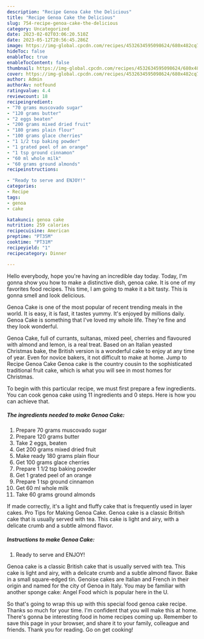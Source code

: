 ```yaml
---
description: "Recipe Genoa Cake the Delicious"
title: "Recipe Genoa Cake the Delicious"
slug: 754-recipe-genoa-cake-the-delicious
category: Uncategorized
date: 2023-02-02T03:06:20.510Z
date: 2023-05-12T20:56:45.286Z
image: https://img-global.cpcdn.com/recipes/4532634595098624/680x482cq70/genoa-cake-recipe-main-photo.jpg
hideToc: false
enableToc: true
enableTocContent: false
thumbnail: https://img-global.cpcdn.com/recipes/4532634595098624/680x482cq70/genoa-cake-recipe-main-photo.jpg
cover: https://img-global.cpcdn.com/recipes/4532634595098624/680x482cq70/genoa-cake-recipe-main-photo.jpg
author: Admin
authorAv: notfound
ratingvalue: 4.4
reviewcount: 18
recipeingredient:
- "70 grams muscovado sugar"
- "120 grams butter"
- "2 eggs beaten"
- "200 grams mixed dried fruit"
- "180 grams plain flour"
- "100 grams glace cherries"
- "1 1/2 tsp baking powder"
- "1 grated peel of an orange"
- "1 tsp ground cinnamon"
- "60 ml whole milk"
- "60 grams ground almonds"
recipeinstructions:

- "Ready to serve and ENJOY!"
categories:
- Recipe
tags:
- genoa
- cake

katakunci: genoa cake 
nutrition: 259 calories
recipecuisine: American
preptime: "PT35M"
cooktime: "PT31M"
recipeyield: "1"
recipecategory: Dinner

---
```



Hello everybody, hope you're having an incredible day today. Today, I'm gonna show you how to make a distinctive dish, genoa cake. It is one of my favorites food recipes. This time, I am going to make it a bit tasty. This is gonna smell and look delicious.

Genoa Cake is one of the most popular of recent trending meals in the world. It is easy, it is fast, it tastes yummy. It's enjoyed by millions daily. Genoa Cake is something that I've loved my whole life. They're fine and they look wonderful.

Genoa Cake, full of currants, sultanas, mixed peel, cherries and flavoured with almond and lemon, is a real treat. Based on an Italian yeasted Christmas bake, the British version is a wonderful cake to enjoy at any time of year. Even for novice bakers, it not difficult to make at home. Jump to Recipe Genoa Cake Genoa cake is the country cousin to the sophisticated traditional fruit cake, which is what you will see in most homes for Christmas.


To begin with this particular recipe, we must first prepare a few ingredients. You can cook genoa cake using 11 ingredients and 0 steps. Here is how you can achieve that.

<!--inarticleads1-->

##### The ingredients needed to make Genoa Cake:

1. Prepare 70 grams muscovado sugar
1. Prepare 120 grams butter
1. Take 2 eggs, beaten
1. Get 200 grams mixed dried fruit
1. Make ready 180 grams plain flour
1. Get 100 grams glace cherries
1. Prepare 1 1/2 tsp baking powder
1. Get 1 grated peel of an orange
1. Prepare 1 tsp ground cinnamon
1. Get 60 ml whole milk
1. Take 60 grams ground almonds


If made correctly, it&#39;s a light and fluffy cake that is frequently used in layer cakes. Pro Tips for Making Genoa Cake. Genoa cake is a classic British cake that is usually served with tea. This cake is light and airy, with a delicate crumb and a subtle almond flavor. 

<!--inarticleads2-->

##### Instructions to make Genoa Cake:


1. Ready to serve and ENJOY!

Genoa cake is a classic British cake that is usually served with tea. This cake is light and airy, with a delicate crumb and a subtle almond flavor. Bake in a small square-edged tin. Genoise cakes are Italian and French in their origin and named for the city of Genoa in Italy. You may be familiar with another sponge cake: Angel Food which is popular here in the U. 

So that's going to wrap this up with this special food genoa cake recipe. Thanks so much for your time. I'm confident that you will make this at home. There's gonna be interesting food in home recipes coming up. Remember to save this page in your browser, and share it to your family, colleague and friends. Thank you for reading. Go on get cooking!

